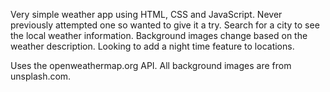 Very simple weather app using HTML, CSS and JavaScript. Never previously attempted one so wanted to give it a try. Search for a city to see the local weather information. Background images change based on the weather description. Looking to add a night time feature to locations. 

Uses the openweathermap.org API. All background images are from unsplash.com.
